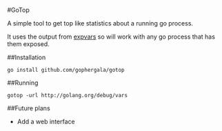 #GoTop

A simple tool to get top like statistics about a running go process.

It uses the output from [expvars](http://golang.org/pkg/expvar/) so will work with any go process that has them exposed.

##Installation
```
go install github.com/gophergala/gotop
```

##Running
```
gotop -url http://golang.org/debug/vars
```

##Future plans
* Add a web interface

